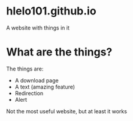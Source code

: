 # hlelo101.github.io
A website with things in it
# What are the things?
The things are:
- A download page
- A text (amazing feature)
- Redirection
- Alert

Not the most useful website, but at least it works
